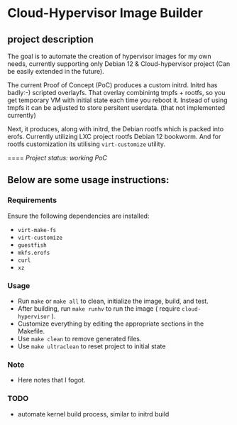 # Cloud-Hypervisor Image Builder

## project description

The goal is to automate the creation of hypervisor images for my own needs, currently supporting only Debian 12 & Cloud-hypervisor project (Can be easily extended in the future).

The current Proof of Concept (PoC) produces a custom initrd. Initrd has badly:-) scripted overlayfs.
That overlay combinintg tmpfs + rootfs, so you get temporary VM with initial state each time you reboot it.
Instead of using tmpfs it can be adjusted to store persitent userdata. (that not implemented currently) 

Next, it produces, along with initrd, the Debian rootfs which is packed into erofs. 
Currently utilizing LXC project rootfs Debian 12 bookworm.
And for rootfs customization its utilising `virt-customize` utility.

====
*Project status: working PoC*



## Below are some usage instructions:

### Requirements
Ensure the following dependencies are installed:
- `virt-make-fs`
- `virt-customize`
- `guestfish`
- `mkfs.erofs`
- `curl`
- `xz`

### Usage
- Run `make` or `make all` to clean, initialize the image, build, and test.
- After building, run `make runhv` to run the image ( require `cloud-hypervisor` ).
- Customize everything by editing the appropriate sections in the Makefile.
- Use `make clean` to remove generated files.
- Use `make ultraclean` to reset project to initial state

### Note
- Here notes that I fogot.

### TODO

- automate kernel build process, similar to initrd build
